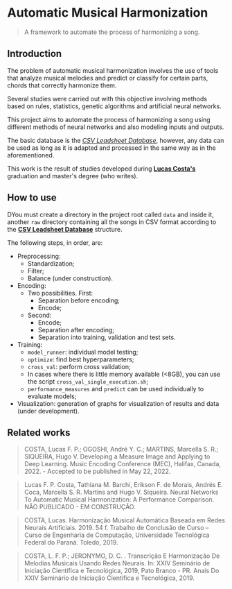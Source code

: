 # Automatic Musical Harmonization

> A framework to automate the process of harmonizing a song.

## Introduction

The problem of automatic musical harmonization involves the use of tools that analyze musical melodies and predict or classify for certain parts, chords that correctly harmonize them.

Several studies were carried out with this objective involving methods based on rules, statistics, genetic algorithms and artificial neural networks.

This project aims to automate the process of harmonizing a song using different methods of neural networks and also modeling inputs and outputs.

The basic database is the [*CSV Leadsheet Database*](http://marg.snu.ac.kr/chord_generation/), however, any data can be used as long as it is adapted and processed in the same way as in the aforementioned.

This work is the result of studies developed during [**Lucas Costa's**](http://lattes.cnpq.br/8890492090241097) graduation and master's degree (who writes).

## How to use

DYou must create a directory in the project root called `data` and inside it, another `raw` directory containing all the songs in CSV format according to the [**CSV Leadsheet Database**](http://marg.snu.ac.kr/chord_generation/) structure.

The following steps, in order, are:
- Preprocessing:
    - Standardization;
    - Filter;
    - Balance (under construction).
- Encoding:
    - Two possibilities. First:
        - Separation before encoding;
        - Encode;
    - Second:
        - Encode;
        - Separation after encoding;
        - Separation into training, validation and test sets.
- Training:
    - `model_runner`: individual model testing;
    - `optimize`: find best hyperparameters;
    - `cross_val`: perform cross validation;
    - In cases where there is little memory available (<8GB), you can use the script `cross_val_single_execution.sh`;
    - `performance_measures` and `predict` can be used individually to evaluate models;
- Visualization: generation of graphs for visualization of results and data (under development).

## Related works

> COSTA, Lucas F. P.; OGOSHI, André Y. C.; MARTINS, Marcella S. R.; SIQUEIRA, Hugo V. Developing a Measure Image and Applying to Deep Learning. Music Encoding Conference (MEC), Halifax, Canada, 2022. - Accepted to be published in May 22, 2022.

> Lucas F. P. Costa, Tathiana M. Barchi, Erikson F. de Morais, Andrés E. Coca, Marcella S. R. Martins and Hugo V. Siqueira. Neural Networks To Automatic Musical Harmonization: A Performance Comparison. NÃO PUBLICADO - EM CONSTRUÇÃO.

> COSTA, Lucas. Harmonização Musical Automática Baseada em Redes Neurais Artificiais. 2019. 54 f. Trabalho de Conclusão de Curso – Curso de Engenharia de Computação, Universidade Tecnológica Federal do Paraná. Toledo, 2019.

> COSTA, L. F. P.; JERONYMO, D. C. . Transcrição E Harmonização De Melodias Musicais Usando Redes Neurais. In: XXIV Seminário de Iniciação Científica e Tecnológica, 2019, Pato Branco - PR. Anais Do XXIV Seminário de Iniciação Científica e Tecnológica, 2019.